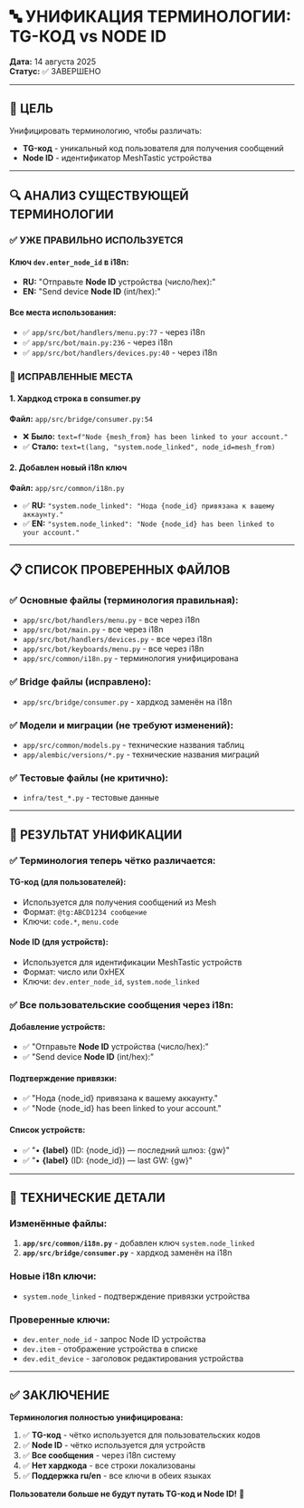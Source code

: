 # 🔤 УНИФИКАЦИЯ ТЕРМИНОЛОГИИ: TG-КОД vs NODE ID

**Дата:** 14 августа 2025  
**Статус:** ✅ ЗАВЕРШЕНО

---

## 🎯 ЦЕЛЬ

Унифицировать терминологию, чтобы различать:
- **TG-код** - уникальный код пользователя для получения сообщений
- **Node ID** - идентификатор MeshTastic устройства

---

## 🔍 АНАЛИЗ СУЩЕСТВУЮЩЕЙ ТЕРМИНОЛОГИИ

### ✅ УЖЕ ПРАВИЛЬНО ИСПОЛЬЗУЕТСЯ

#### Ключ `dev.enter_node_id` в i18n:
- **RU:** "Отправьте <b>Node ID</b> устройства (число/hex):"
- **EN:** "Send device <b>Node ID</b> (int/hex):"

#### Все места использования:
- ✅ `app/src/bot/handlers/menu.py:77` - через i18n
- ✅ `app/src/bot/main.py:236` - через i18n  
- ✅ `app/src/bot/handlers/devices.py:40` - через i18n

### 🔧 ИСПРАВЛЕННЫЕ МЕСТА

#### 1. Хардкод строка в consumer.py
**Файл:** `app/src/bridge/consumer.py:54`
- ❌ **Было:** `text=f"Node {mesh_from} has been linked to your account."`
- ✅ **Стало:** `text=t(lang, "system.node_linked", node_id=mesh_from)`

#### 2. Добавлен новый i18n ключ
**Файл:** `app/src/common/i18n.py`
- ✅ **RU:** `"system.node_linked": "Нода {node_id} привязана к вашему аккаунту."`
- ✅ **EN:** `"system.node_linked": "Node {node_id} has been linked to your account."`

---

## 📋 СПИСОК ПРОВЕРЕННЫХ ФАЙЛОВ

### ✅ Основные файлы (терминология правильная):
- `app/src/bot/handlers/menu.py` - все через i18n
- `app/src/bot/main.py` - все через i18n
- `app/src/bot/handlers/devices.py` - все через i18n
- `app/src/bot/keyboards/menu.py` - все через i18n
- `app/src/common/i18n.py` - терминология унифицирована

### ✅ Bridge файлы (исправлено):
- `app/src/bridge/consumer.py` - хардкод заменён на i18n

### ✅ Модели и миграции (не требуют изменений):
- `app/src/common/models.py` - технические названия таблиц
- `app/alembic/versions/*.py` - технические названия миграций

### ✅ Тестовые файлы (не критично):
- `infra/test_*.py` - тестовые данные

---

## 🎯 РЕЗУЛЬТАТ УНИФИКАЦИИ

### ✅ Терминология теперь чётко различается:

#### **TG-код** (для пользователей):
- Используется для получения сообщений из Mesh
- Формат: `@tg:ABCD1234 сообщение`
- Ключи: `code.*`, `menu.code`

#### **Node ID** (для устройств):
- Используется для идентификации MeshTastic устройств
- Формат: число или 0xHEX
- Ключи: `dev.enter_node_id`, `system.node_linked`

### ✅ Все пользовательские сообщения через i18n:

#### Добавление устройств:
- ✅ "Отправьте **Node ID** устройства (число/hex):"
- ✅ "Send device **Node ID** (int/hex):"

#### Подтверждение привязки:
- ✅ "Нода {node_id} привязана к вашему аккаунту."
- ✅ "Node {node_id} has been linked to your account."

#### Список устройств:
- ✅ "• **{label}** (ID: {node_id}) — последний шлюз: {gw}"
- ✅ "• **{label}** (ID: {node_id}) — last GW: {gw}"

---

## 🔧 ТЕХНИЧЕСКИЕ ДЕТАЛИ

### Изменённые файлы:
1. **`app/src/common/i18n.py`** - добавлен ключ `system.node_linked`
2. **`app/src/bridge/consumer.py`** - хардкод заменён на i18n

### Новые i18n ключи:
- `system.node_linked` - подтверждение привязки устройства

### Проверенные ключи:
- `dev.enter_node_id` - запрос Node ID устройства
- `dev.item` - отображение устройства в списке
- `dev.edit_device` - заголовок редактирования устройства

---

## ✅ ЗАКЛЮЧЕНИЕ

**Терминология полностью унифицирована:**

1. ✅ **TG-код** - чётко используется для пользовательских кодов
2. ✅ **Node ID** - чётко используется для устройств
3. ✅ **Все сообщения** - через i18n систему
4. ✅ **Нет хардкода** - все строки локализованы
5. ✅ **Поддержка ru/en** - все ключи в обеих языках

**Пользователи больше не будут путать TG-код и Node ID!** 🎯
